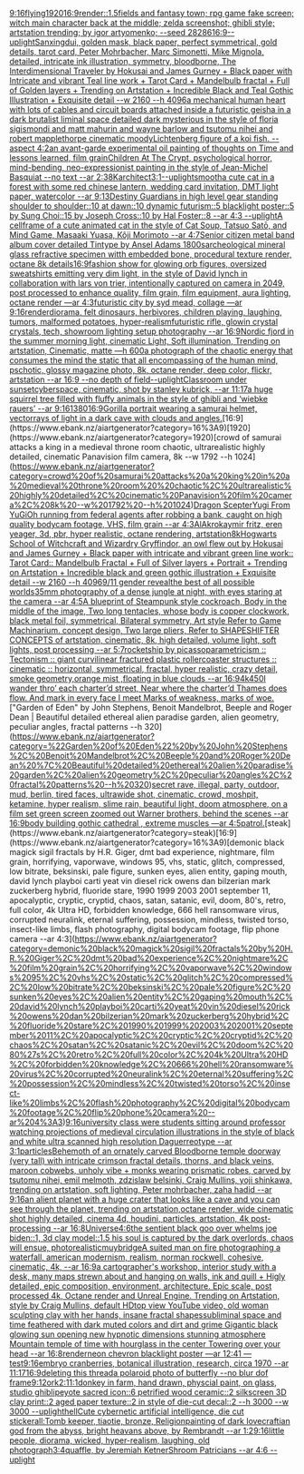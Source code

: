[9:16](https://www.ebank.nz/aiartgenerator?category=9%3A16)[flying](https://www.ebank.nz/aiartgenerator?category=flying)[1920](https://www.ebank.nz/aiartgenerator?category=1920)[16:9](https://www.ebank.nz/aiartgenerator?category=16%3A9)[](https://www.ebank.nz/aiartgenerator?category=)[render::1.5](https://www.ebank.nz/aiartgenerator?category=render%3A%3A1.5)[fields and fantasy town; rpg game fake screen; witch main character back at the middle; zelda screenshot; ghibli style; artstation trending; by igor artyomenko; --seed 28286](https://www.ebank.nz/aiartgenerator?category=fields%20and%20fantasy%20town%3B%20rpg%20game%20fake%20screen%3B%20witch%20main%20character%20back%20at%20the%20middle%3B%20zelda%20screenshot%3B%20ghibli%20style%3B%20artstation%20trending%3B%20by%20igor%20artyomenko%3B%20--seed%2028286)[16:9](https://www.ebank.nz/aiartgenerator?category=16%3A9)[--uplight](https://www.ebank.nz/aiartgenerator?category=--uplight)[Sanxingdui, golden mask, black paper, perfect symmetrical, gold details, tarot card, Peter Mohrbacher, Marc Simonetti, Mike Mignola, detailed, intricate ink illustration, symmetry, bloodborne, The Interdimensional Traveler by Hokusai and James Gurney + Black paper with Intricate and vibrant Teal line work + Tarot Card + Mandelbulb fractal + Full of Golden layers + Trending on Artstation + Incredible Black and Teal Gothic Illustration + Exquisite detail --w 2160 --h 4096](https://www.ebank.nz/aiartgenerator?category=Sanxingdui%2C%20golden%20mask%2C%20black%20paper%2C%20perfect%20symmetrical%2C%20gold%20details%2C%20tarot%20card%2C%20Peter%20Mohrbacher%2C%20Marc%20Simonetti%2C%20Mike%20Mignola%2C%20detailed%2C%20intricate%20ink%20illustration%2C%20symmetry%2C%20bloodborne%2C%20The%20Interdimensional%20Traveler%20by%20Hokusai%20and%20James%20Gurney%20%2B%20Black%20paper%20with%20Intricate%20and%20vibrant%20Teal%20line%20work%20%2B%20Tarot%20Card%20%2B%20Mandelbulb%20fractal%20%2B%20Full%20of%20Golden%20layers%20%2B%20Trending%20on%20Artstation%20%2B%20Incredible%20Black%20and%20Teal%20Gothic%20Illustration%20%2B%20Exquisite%20detail%20--w%202160%20--h%204096)[a mechanical human heart with lots of cables and circuit boards attached inside a futuristic geisha in a dark brutalist liminal space detailed dark mysterious in the style of floria sigismondi and matt mahurin and wayne barlow and tsutomu nihei and robert mapplethorpe cinematic moody](https://www.ebank.nz/aiartgenerator?category=a%20mechanical%20human%20heart%20with%20lots%20of%20cables%20and%20circuit%20boards%20attached%20inside%20a%20futuristic%20geisha%20in%20a%20dark%20brutalist%20liminal%20space%20detailed%20dark%20mysterious%20in%20the%20style%20of%20floria%20sigismondi%20and%20matt%20mahurin%20and%20wayne%20barlow%20and%20tsutomu%20nihei%20and%20robert%20mapplethorpe%20cinematic%20moody)[Lichtenberg figure of a koi fish. --aspect 4:2](https://www.ebank.nz/aiartgenerator?category=Lichtenberg%20figure%20of%20a%20koi%20fish.%20--aspect%204%3A2)[an avant-garde experimental oil painting of thoughts on Time and lessons learned, film grain](https://www.ebank.nz/aiartgenerator?category=an%20avant-garde%20experimental%20oil%20painting%20of%20thoughts%20on%20Time%20and%20lessons%20learned%2C%20film%20grain)[Children At The Crypt, psychological horror, mind-bending, neo-expressionist painting in the style of Jean-Michel Basquiat --no text --ar 2:3](https://www.ebank.nz/aiartgenerator?category=Children%20At%20The%20Crypt%2C%20psychological%20horror%2C%20mind-bending%2C%20neo-expressionist%20painting%20in%20the%20style%20of%20Jean-Michel%20Basquiat%20--no%20text%20--ar%202%3A3)[8K](https://www.ebank.nz/aiartgenerator?category=8K)[architect](https://www.ebank.nz/aiartgenerator?category=architect)[3:1](https://www.ebank.nz/aiartgenerator?category=3%3A1)[--uplight](https://www.ebank.nz/aiartgenerator?category=--uplight)[smooth](https://www.ebank.nz/aiartgenerator?category=smooth)[a cute cat in a forest with some red chinese lantern, wedding card invitation, DMT light paper, watercolor --ar 9:13](https://www.ebank.nz/aiartgenerator?category=a%20cute%20cat%20in%20a%20forest%20with%20some%20red%20chinese%20lantern%2C%20wedding%20card%20invitation%2C%20DMT%20light%20paper%2C%20watercolor%20--ar%209%3A13)[Destiny Guardians in high level gear standing shoulder to shoulder::10 at dawn::10 dynamic futurism::5 blacklight poster::5 by Sung Choi::15 by Joseph Cross::10 by Hal Foster::8 --ar 4:3 --uplight](https://www.ebank.nz/aiartgenerator?category=Destiny%20Guardians%20in%20high%20level%20gear%20standing%20shoulder%20to%20shoulder%3A%3A10%20at%20dawn%3A%3A10%20dynamic%20futurism%3A%3A5%20blacklight%20poster%3A%3A5%20by%20Sung%20Choi%3A%3A15%20by%20Joseph%20Cross%3A%3A10%20by%20Hal%20Foster%3A%3A8%20--ar%204%3A3%20--uplight)[A cellframe of a cute animated cat in the style of Cat Soup, Tatsuo Satō, and Mind Game, Masaaki Yuasa, Kôji Morimoto --ar 4:7](https://www.ebank.nz/aiartgenerator?category=A%20cellframe%20of%20a%20cute%20animated%20cat%20in%20the%20style%20of%20Cat%20Soup%2C%20Tatsuo%20Sat%C5%8D%2C%20and%20Mind%20Game%2C%20Masaaki%20Yuasa%2C%20K%C3%B4ji%20Morimoto%20--ar%204%3A7)[Senior citizen metal band album cover detailed Tintype by Ansel Adams 1800s](https://www.ebank.nz/aiartgenerator?category=Senior%20citizen%20metal%20band%20album%20cover%20detailed%20Tintype%20by%20Ansel%20Adams%201800s)[archeological mineral glass refractive specimen witth embedded bone, procedural texture render, octane 8k details](https://www.ebank.nz/aiartgenerator?category=archeological%20mineral%20glass%20refractive%20specimen%20witth%20embedded%20bone%2C%20procedural%20texture%20render%2C%20octane%208k%20details)[16:9](https://www.ebank.nz/aiartgenerator?category=16%3A9)[fashion show for glowing orb figures, oversized sweatshirts emitting very dim light, in the style of David lynch in collaboration with lars von trier, intentionally captured on camera in 2049, post processed to enhance quality, film grain, film equipment, aura lighting, octane render —ar 4:3](https://www.ebank.nz/aiartgenerator?category=fashion%20show%20for%20glowing%20orb%20figures%2C%20oversized%20sweatshirts%20emitting%20very%20dim%20light%2C%20in%20the%20style%20of%20David%20lynch%20in%20collaboration%20with%20lars%20von%20trier%2C%20intentionally%20captured%20on%20camera%20in%202049%2C%20post%20processed%20to%20enhance%20quality%2C%20film%20grain%2C%20film%20equipment%2C%20aura%20lighting%2C%20octane%20render%20%E2%80%94ar%204%3A3)[futuristic city by syd mead, collage —ar 9:16](https://www.ebank.nz/aiartgenerator?category=futuristic%20city%20by%20syd%20mead%2C%20collage%20%E2%80%94ar%209%3A16)[render](https://www.ebank.nz/aiartgenerator?category=render)[diorama, felt dinosaurs, herbivores, children playing, laughing, tumors, malformed potatoes, hyper-realism](https://www.ebank.nz/aiartgenerator?category=diorama%2C%20felt%20dinosaurs%2C%20herbivores%2C%20children%20playing%2C%20laughing%2C%20tumors%2C%20malformed%20potatoes%2C%20hyper-realism)[futuristic rifle, glowin crystal crystals, tech, showroom lighting setup photography --ar 16:9](https://www.ebank.nz/aiartgenerator?category=futuristic%20rifle%2C%20glowin%20crystal%20crystals%2C%20tech%2C%20showroom%20lighting%20setup%20photography%20--ar%2016%3A9)[Nordic fjord in the summer morning light, cinematic Light, Soft illumination, Trending on artstation, Cinematic, matte —h 600](https://www.ebank.nz/aiartgenerator?category=Nordic%20fjord%20in%20the%20summer%20morning%20light%2C%20cinematic%20Light%2C%20Soft%20illumination%2C%20Trending%20on%20artstation%2C%20Cinematic%2C%20matte%20%E2%80%94h%20600)[a photograph of the chaotic energy that consumes the mind the static that all encompassing of the human mind, pschotic, glossy magazine photo, 8k, octane render, deep color, flickr, artstation --ar 16:9 --no depth of field](https://www.ebank.nz/aiartgenerator?category=a%20photograph%20of%20the%20chaotic%20energy%20that%20consumes%20the%20mind%20the%20static%20that%20all%20encompassing%20of%20the%20human%20mind%2C%20pschotic%2C%20glossy%20magazine%20photo%2C%208k%2C%20octane%20render%2C%20deep%20color%2C%20flickr%2C%20artstation%20--ar%2016%3A9%20--no%20depth%20of%20field)[--uplight](https://www.ebank.nz/aiartgenerator?category=--uplight)[Classroom under sunset](https://www.ebank.nz/aiartgenerator?category=Classroom%20under%20sunset)[cyberspace, cinematic, shot by stanley kubrick, --ar 11:17](https://www.ebank.nz/aiartgenerator?category=cyberspace%2C%20cinematic%2C%20shot%20by%20stanley%20kubrick%2C%20--ar%2011%3A17)[a huge squirrel tree filled with fluffy animals in the style of ghibli and ‘wiebke rauers’ --ar 9:16](https://www.ebank.nz/aiartgenerator?category=a%20huge%20squirrel%20tree%20filled%20with%20fluffy%20animals%20in%20the%20style%20of%20ghibli%20and%20%E2%80%98wiebke%20rauers%E2%80%99%20--ar%209%3A16)[1380](https://www.ebank.nz/aiartgenerator?category=1380)[16:9](https://www.ebank.nz/aiartgenerator?category=16%3A9)[Gorilla portrait wearing a samurai helmet, vector](https://www.ebank.nz/aiartgenerator?category=Gorilla%20portrait%20wearing%20a%20samurai%20helmet%2C%20vector)[rays of light in a dark cave with clouds and angles.](https://www.ebank.nz/aiartgenerator?category=rays%20of%20light%20in%20a%20dark%20cave%20with%20clouds%20and%20angles.)[16:9](https://www.ebank.nz/aiartgenerator?category=16%3A9)[1920](https://www.ebank.nz/aiartgenerator?category=1920)[crowd of samurai attacks a king in a medieval throne room  chaotic, ultrarealistic highly detailed, cinematic Panavision film camera, 8k --w 1792 --h 1024](https://www.ebank.nz/aiartgenerator?category=crowd%20of%20samurai%20attacks%20a%20king%20in%20a%20medieval%20throne%20room%20%20chaotic%2C%20ultrarealistic%20highly%20detailed%2C%20cinematic%20Panavision%20film%20camera%2C%208k%20--w%201792%20--h%201024)[Dragon Scepter](https://www.ebank.nz/aiartgenerator?category=Dragon%20Scepter)[Yugi From YuGiOh running from federal agents after robbing a bank, caught on high quality bodycam footage, VHS, film grain --ar 4:3](https://www.ebank.nz/aiartgenerator?category=Yugi%20From%20YuGiOh%20running%20from%20federal%20agents%20after%20robbing%20a%20bank%2C%20caught%20on%20high%20quality%20bodycam%20footage%2C%20VHS%2C%20film%20grain%20--ar%204%3A3)[AlAkroka](https://www.ebank.nz/aiartgenerator?category=AlAkroka)[ymir fritz, eren yeager, 3d, pbr, hyper realistic, octane rendering, artstation](https://www.ebank.nz/aiartgenerator?category=ymir%20fritz%2C%20eren%20yeager%2C%203d%2C%20pbr%2C%20hyper%20realistic%2C%20octane%20rendering%2C%20artstation)[8k](https://www.ebank.nz/aiartgenerator?category=8k)[Hogwarts School of Witchcraft and Wizardry Gryffindor, an owl flew out by Hokusai and James Gurney + Black paper with intricate and vibrant green line work:: Tarot Card:: Mandelbulb Fractal + Full of Silver layers + Portrait + Trending on Artstation + Incredible black and green gothic illustration + Exquisite detail  --w 2160  --h 4096](https://www.ebank.nz/aiartgenerator?category=Hogwarts%20School%20of%20Witchcraft%20and%20Wizardry%20Gryffindor%2C%20an%20owl%20flew%20out%20by%20Hokusai%20and%20James%20Gurney%20%2B%20Black%20paper%20with%20intricate%20and%20vibrant%20green%20line%20work%3A%3A%20Tarot%20Card%3A%3A%20Mandelbulb%20Fractal%20%2B%20Full%20of%20Silver%20layers%20%2B%20Portrait%20%2B%20Trending%20on%20Artstation%20%2B%20Incredible%20black%20and%20green%20gothic%20illustration%20%2B%20Exquisite%20detail%20%20--w%202160%20%20--h%204096)[9/11 gender reveal](https://www.ebank.nz/aiartgenerator?category=9/11%20gender%20reveal)[the best of all possible worlds](https://www.ebank.nz/aiartgenerator?category=the%20best%20of%20all%20possible%20worlds)[35mm photography of a dense jungle at night, with eyes staring at the camera --ar 4:5](https://www.ebank.nz/aiartgenerator?category=35mm%20photography%20of%20a%20dense%20jungle%20at%20night%2C%20with%20eyes%20staring%20at%20the%20camera%20--ar%204%3A5)[A blueprint of Steampunk style cockroach,   Body in the middle of the image,  Two long tentacles,  whose body is copper clockwork, black metal foil, symmetrical,  Bilateral symmetry,  Art style Refer to Game Machinarium.  concept design, Two large pliers, Refer to SHAPESHIFTER CONCEPTS  of artstation, cinematic,  8k, high detailed,  volume light,  soft lights,  post processing    --ar 5:7](https://www.ebank.nz/aiartgenerator?category=A%20blueprint%20of%20Steampunk%20style%20cockroach%2C%20%20%20Body%20in%20the%20middle%20of%20the%20image%2C%20%20Two%20long%20tentacles%2C%20%20whose%20body%20is%20copper%20clockwork%2C%20black%20metal%20foil%2C%20symmetrical%2C%20%20Bilateral%20symmetry%2C%20%20Art%20style%20Refer%20to%20Game%20Machinarium.%20%20concept%20design%2C%20Two%20large%20pliers%2C%20Refer%20to%20SHAPESHIFTER%20CONCEPTS%20%20of%20artstation%2C%20cinematic%2C%20%208k%2C%20high%20detailed%2C%20%20volume%20light%2C%20%20soft%20lights%2C%20%20post%20processing%20%20%20%20--ar%205%3A7)[rocketship by picasso](https://www.ebank.nz/aiartgenerator?category=rocketship%20by%20picasso)[parametricism :: Tectonism :: giant curvilinear fractured plastic rollercoaster structures :: cinematic :: horizontal, symmetrical, fractal, hyper realistic, crazy detail, smoke geometry,orange mist ,floating in blue clouds --ar 16:9](https://www.ebank.nz/aiartgenerator?category=parametricism%20%3A%3A%20Tectonism%20%3A%3A%20giant%20curvilinear%20fractured%20plastic%20rollercoaster%20structures%20%3A%3A%20cinematic%20%3A%3A%20horizontal%2C%20symmetrical%2C%20fractal%2C%20hyper%20realistic%2C%20crazy%20detail%2C%20smoke%20geometry%2Corange%20mist%20%2Cfloating%20in%20blue%20clouds%20--ar%2016%3A9)[4k](https://www.ebank.nz/aiartgenerator?category=4k)[450](https://www.ebank.nz/aiartgenerator?category=450)[I wander thro’ each charter’d street, Near where the charter’d Thames does flow. And mark in every face I meet Marks of weakness, marks of woe.](https://www.ebank.nz/aiartgenerator?category=I%20wander%20thro%E2%80%99%20each%20charter%E2%80%99d%20street%2C%20Near%20where%20the%20charter%E2%80%99d%20Thames%20does%20flow.%20And%20mark%20in%20every%20face%20I%20meet%20Marks%20of%20weakness%2C%20marks%20of%20woe.)["Garden of Eden" by John Stephens, Benoit Mandelbrot, Beeple and Roger Dean | Beautiful detailed ethereal alien paradise garden, alien geometry, peculiar angles, fractal patterns --h 320](https://www.ebank.nz/aiartgenerator?category=%22Garden%20of%20Eden%22%20by%20John%20Stephens%2C%20Benoit%20Mandelbrot%2C%20Beeple%20and%20Roger%20Dean%20%7C%20Beautiful%20detailed%20ethereal%20alien%20paradise%20garden%2C%20alien%20geometry%2C%20peculiar%20angles%2C%20fractal%20patterns%20--h%20320)[secret rave, illegal, party, outdoor, mud, berlin, tired faces, ultrawide shot, cinematic, crowd, moshpit, ketamine, hyper realism, slime rain, beautiful light, doom atmosphere, on  a film set green screen zoomed out Warner brothers, behind the scenes --ar 16:9](https://www.ebank.nz/aiartgenerator?category=secret%20rave%2C%20illegal%2C%20party%2C%20outdoor%2C%20mud%2C%20berlin%2C%20tired%20faces%2C%20ultrawide%20shot%2C%20cinematic%2C%20crowd%2C%20moshpit%2C%20ketamine%2C%20hyper%20realism%2C%20slime%20rain%2C%20beautiful%20light%2C%20doom%20atmosphere%2C%20on%20%20a%20film%20set%20green%20screen%20zoomed%20out%20Warner%20brothers%2C%20behind%20the%20scenes%20--ar%2016%3A9)[body building gothic cathedral , extreme muscles —ar 4:5](https://www.ebank.nz/aiartgenerator?category=body%20building%20gothic%20cathedral%20%2C%20extreme%20muscles%20%E2%80%94ar%204%3A5)[patrol.](https://www.ebank.nz/aiartgenerator?category=patrol.)[steak](https://www.ebank.nz/aiartgenerator?category=steak)[16:9](https://www.ebank.nz/aiartgenerator?category=16%3A9)[demonic black magick sigil fractals by H.R. Giger, dmt bad experience, nightmare, film grain, horrifying, vaporwave, windows 95, vhs, static, glitch, compressed, low bitrate, beksinski, pale figure, sunken eyes, alien entity, gaping mouth, david lynch playboi carti yeat vin diesel rick owens dan bilzerian mark zuckerberg hybrid, fluoride stare, 1990 1999 2003 2001 september 11, apocalyptic, cryptic, cryptid, chaos, satan, satanic, evil, doom, 80's, retro, full color, 4k Ultra HD, forbidden knowledge, 666 hell ransomware virus, corrupted neuralink, eternal suffering, possession, mindless, twisted torso, insect-like limbs, flash photography, digital bodycam footage, flip phone camera --ar 4:3](https://www.ebank.nz/aiartgenerator?category=demonic%20black%20magick%20sigil%20fractals%20by%20H.R.%20Giger%2C%20dmt%20bad%20experience%2C%20nightmare%2C%20film%20grain%2C%20horrifying%2C%20vaporwave%2C%20windows%2095%2C%20vhs%2C%20static%2C%20glitch%2C%20compressed%2C%20low%20bitrate%2C%20beksinski%2C%20pale%20figure%2C%20sunken%20eyes%2C%20alien%20entity%2C%20gaping%20mouth%2C%20david%20lynch%20playboi%20carti%20yeat%20vin%20diesel%20rick%20owens%20dan%20bilzerian%20mark%20zuckerberg%20hybrid%2C%20fluoride%20stare%2C%201990%201999%202003%202001%20september%2011%2C%20apocalyptic%2C%20cryptic%2C%20cryptid%2C%20chaos%2C%20satan%2C%20satanic%2C%20evil%2C%20doom%2C%2080%27s%2C%20retro%2C%20full%20color%2C%204k%20Ultra%20HD%2C%20forbidden%20knowledge%2C%20666%20hell%20ransomware%20virus%2C%20corrupted%20neuralink%2C%20eternal%20suffering%2C%20possession%2C%20mindless%2C%20twisted%20torso%2C%20insect-like%20limbs%2C%20flash%20photography%2C%20digital%20bodycam%20footage%2C%20flip%20phone%20camera%20--ar%204%3A3)[9:16](https://www.ebank.nz/aiartgenerator?category=9%3A16)[university class were students sitting around professor watching projections of medieval circulation illustrations in the style of black and white ultra scanned high resolution Daguerreotype --ar 3:1](https://www.ebank.nz/aiartgenerator?category=university%20class%20were%20students%20sitting%20around%20professor%20watching%20projections%20of%20medieval%20circulation%20illustrations%20in%20the%20style%20of%20black%20and%20white%20ultra%20scanned%20high%20resolution%20Daguerreotype%20--ar%203%3A1)[particles](https://www.ebank.nz/aiartgenerator?category=particles)[Behemoth of an ornately carved Bloodborne temple doorway (very tall) with intricate crimson fractal details, thorns, and black veins, maroon cobwebs, unholy vibe + monks wearing prismatic robes, carved by tsutomu nihei, emil melmoth, zdzislaw belsinki, Craig Mullins, yoji shinkawa, trending on artstation, soft lighting, Peter mohrbacher, zaha hadid --ar 9:16](https://www.ebank.nz/aiartgenerator?category=Behemoth%20of%20an%20ornately%20carved%20Bloodborne%20temple%20doorway%20%28very%20tall%29%20with%20intricate%20crimson%20fractal%20details%2C%20thorns%2C%20and%20black%20veins%2C%20maroon%20cobwebs%2C%20unholy%20vibe%20%2B%20monks%20wearing%20prismatic%20robes%2C%20carved%20by%20tsutomu%20nihei%2C%20emil%20melmoth%2C%20zdzislaw%20belsinki%2C%20Craig%20Mullins%2C%20yoji%20shinkawa%2C%20trending%20on%20artstation%2C%20soft%20lighting%2C%20Peter%20mohrbacher%2C%20zaha%20hadid%20--ar%209%3A16)[an alient planet with a huge crater that looks like a cave and you can see through the planet, trending on artstation,octane render, wide cinematic shot highly detailed, cinema 4d, houdini, particles, artstation, 4k post-processing --ar 16:8](https://www.ebank.nz/aiartgenerator?category=an%20alient%20planet%20with%20a%20huge%20crater%20that%20looks%20like%20a%20cave%20and%20you%20can%20see%20through%20the%20planet%2C%20trending%20on%20artstation%2Coctane%20render%2C%20wide%20cinematic%20shot%20highly%20detailed%2C%20cinema%204d%2C%20houdini%2C%20particles%2C%20artstation%2C%204k%20post-processing%20--ar%2016%3A8)[Universe](https://www.ebank.nz/aiartgenerator?category=Universe)[4:6](https://www.ebank.nz/aiartgenerator?category=4%3A6)[the sentient black goo over whelms joe biden::1, 3d clay model::1.5 his soul is captured by the dark overlords, chaos will ensue, photorealistic](https://www.ebank.nz/aiartgenerator?category=the%20sentient%20black%20goo%20over%20whelms%20joe%20biden%3A%3A1%2C%203d%20clay%20model%3A%3A1.5%20his%20soul%20is%20captured%20by%20the%20dark%20overlords%2C%20chaos%20will%20ensue%2C%20photorealistic)[muybridge](https://www.ebank.nz/aiartgenerator?category=muybridge)[A suited man on fire photographing a waterfall, american modernism, realism, norman rockwell, cohesive, cinematic, 4k, --ar 16:9](https://www.ebank.nz/aiartgenerator?category=A%20suited%20man%20on%20fire%20photographing%20a%20waterfall%2C%20american%20modernism%2C%20realism%2C%20norman%20rockwell%2C%20cohesive%2C%20cinematic%2C%204k%2C%20--ar%2016%3A9)[a cartographer's workshop, interior study with a desk, many maps strewn about and hanging on walls, ink and quill + Higly detailed, epic composition, environment, architecture. Epic scale, post processed 4k, Octane render and Unreal Engine. Trending on Artstation, style by Craig Mullins, default HD](https://www.ebank.nz/aiartgenerator?category=a%20cartographer%27s%20workshop%2C%20interior%20study%20with%20a%20desk%2C%20many%20maps%20strewn%20about%20and%20hanging%20on%20walls%2C%20ink%20and%20quill%20%2B%20Higly%20detailed%2C%20epic%20composition%2C%20environment%2C%20architecture.%20Epic%20scale%2C%20post%20processed%204k%2C%20Octane%20render%20and%20Unreal%20Engine.%20Trending%20on%20Artstation%2C%20style%20by%20Craig%20Mullins%2C%20default%20HD)[top view YouTube video, old woman sculpting clay with her hands, insane fractal shapes](https://www.ebank.nz/aiartgenerator?category=top%20view%20YouTube%20video%2C%20old%20woman%20sculpting%20clay%20with%20her%20hands%2C%20insane%20fractal%20shapes)[subliminal space and time feathered with dark muted colors and dirt and grime Gigantic black glowing sun opening new hypnotic dimensions stunning atmosphere Mountain temple of time with hourglass in the center Towering over your head --ar 16:8](https://www.ebank.nz/aiartgenerator?category=subliminal%20space%20and%20time%20feathered%20with%20dark%20muted%20colors%20and%20dirt%20and%20grime%20Gigantic%20black%20glowing%20sun%20opening%20new%20hypnotic%20dimensions%20stunning%20atmosphere%20Mountain%20temple%20of%20time%20with%20hourglass%20in%20the%20center%20Towering%20over%20your%20head%20--ar%2016%3A8)[render](https://www.ebank.nz/aiartgenerator?category=render)[neon chevron blacklight poster —ar 12:41 —test](https://www.ebank.nz/aiartgenerator?category=neon%20chevron%20blacklight%20poster%20%E2%80%94ar%2012%3A41%20%E2%80%94test)[9:16](https://www.ebank.nz/aiartgenerator?category=9%3A16)[embryo cranberries, botanical illustration, research, circa 1970 --ar 11:17](https://www.ebank.nz/aiartgenerator?category=embryo%20cranberries%2C%20botanical%20illustration%2C%20research%2C%20circa%201970%20--ar%2011%3A17)[16:9](https://www.ebank.nz/aiartgenerator?category=16%3A9)[deleting this thread](https://www.ebank.nz/aiartgenerator?category=deleting%20this%20thread)[a polaroid photo of butterfly --no blur dof frame](https://www.ebank.nz/aiartgenerator?category=a%20polaroid%20photo%20of%20butterfly%20--no%20blur%20dof%20frame)[9:12](https://www.ebank.nz/aiartgenerator?category=9%3A12)[ork](https://www.ebank.nz/aiartgenerator?category=ork)[2:1](https://www.ebank.nz/aiartgenerator?category=2%3A1)[1:1](https://www.ebank.nz/aiartgenerator?category=1%3A1)[donkey in farm, hand drawn, physcial paint, on glass, studio ghibli](https://www.ebank.nz/aiartgenerator?category=donkey%20in%20farm%2C%20hand%20drawn%2C%20physcial%20paint%2C%20on%20glass%2C%20studio%20ghibli)[peyote sacred icon::6 petrified wood ceramic::2 silkscreen 3D clay print::2 aged paper texture::2 in style of die-cut decal::2 --h 3000 --w 3000 --uplight](https://www.ebank.nz/aiartgenerator?category=peyote%20sacred%20icon%3A%3A6%20petrified%20wood%20ceramic%3A%3A2%20silkscreen%203D%20clay%20print%3A%3A2%20aged%20paper%20texture%3A%3A2%20in%20style%20of%20die-cut%20decal%3A%3A2%20--h%203000%20--w%203000%20--uplight)[hell](https://www.ebank.nz/aiartgenerator?category=hell)[Cute cybernetic artificial intelligence, die cut sticker](https://www.ebank.nz/aiartgenerator?category=Cute%20cybernetic%20artificial%20intelligence%2C%20die%20cut%20sticker)[all:Tomb keeper, tiaotie, bronze, Religion](https://www.ebank.nz/aiartgenerator?category=all%3ATomb%20keeper%2C%20tiaotie%2C%20bronze%2C%20Religion)[painting  of dark lovecraftian god from the abyss, bright heavans above,  by Rembrandt --ar 1:2](https://www.ebank.nz/aiartgenerator?category=painting%20%20of%20dark%20lovecraftian%20god%20from%20the%20abyss%2C%20bright%20heavans%20above%2C%20%20by%20Rembrandt%20--ar%201%3A2)[9:16](https://www.ebank.nz/aiartgenerator?category=9%3A16)[little people, diorama, wicked, hyper-realism, laughing, old photograph](https://www.ebank.nz/aiartgenerator?category=little%20people%2C%20diorama%2C%20wicked%2C%20hyper-realism%2C%20laughing%2C%20old%20photograph)[3:4](https://www.ebank.nz/aiartgenerator?category=3%3A4)[quaffle, by Jeremiah Ketner](https://www.ebank.nz/aiartgenerator?category=quaffle%2C%20by%20Jeremiah%20Ketner)[Shroom Patricians --ar 4:6 --uplight](https://www.ebank.nz/aiartgenerator?category=Shroom%20Patricians%20--ar%204%3A6%20--uplight)